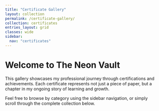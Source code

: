 ```yaml
---
title: "Certificate Gallery"
layout: collection
permalink: /certificate-gallery/
collection: certificates
entries_layout: grid
classes: wide
sidebar:
  nav: "certificates"
---
```


# Welcome to The Neon Vault

This gallery showcases my professional journey through certifications and achievements. Each certificate represents not just a piece of paper, but a chapter in my ongoing story of learning and growth.

Feel free to browse by category using the sidebar navigation, or simply scroll through the complete collection below.